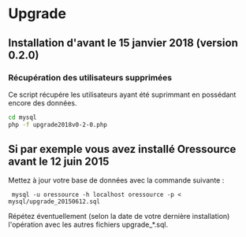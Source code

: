 # Upgrade


## Installation d'avant le 15 janvier 2018 (version 0.2.0)

### Récupération des utilisateurs supprimées

Ce script récupére les utilisateurs ayant été suprimmant en possédant encore des données.

```bash
cd mysql
php -f upgrade2018v0-2-0.php
```

## Si par exemple vous avez installé Oressource avant le 12 juin 2015

Mettez à jour votre base de données avec la commande suivante :

```shell
 mysql -u oressource -h localhost oressource -p < mysql/upgrade_20150612.sql
```

Répétez éventuellement (selon la date de votre dernière installation) l'opération avec les autres fichiers upgrade_*.sql.
